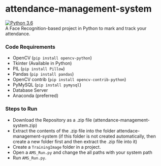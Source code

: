 # attendance-management-system
[![Python 3.6](https://img.shields.io/badge/python-3.6-blue.svg)](https://www.python.org/downloads/release/python-360/)  
A Face Recognition-based project in Python to mark and track your attendance.

### Code Requirements
- OpenCV (`pip install opencv-python`)
- Tkinter (Available in Python)
- PIL (`pip install Pillow`)
- Pandas (`pip install pandas`)
- OpenCV contrib (`pip install opencv-contrib-python`)
- PyMySQL (`pip install pymysql`)
- Database Server
- Anaconda (preferred)

### Steps to Run
- Download the Repository as a .zip file (attendance-management-system.zip)
- Extract the contents of the .zip file into the folder attendace-management-system (if this folder is not created automatically, then create a new folder first and then extract the .zip file into it)
- Create a `TrainingImage` folder in a project.
- Open a `AMS_Run.py` and change the all paths with your system path
- Run `AMS_Run.py`.